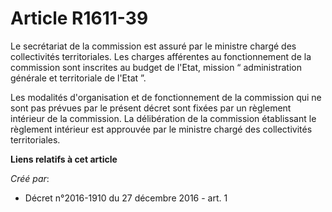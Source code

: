 # Article R1611-39

Le secrétariat de la commission est assuré par le ministre chargé des collectivités territoriales. Les charges afférentes au
fonctionnement de la commission sont inscrites au budget de l'Etat, mission “ administration générale et territoriale de
l'Etat ”.

Les modalités d'organisation et de fonctionnement de la commission qui ne sont pas prévues par le présent décret sont fixées
par un règlement intérieur de la commission. La délibération de la commission établissant le règlement intérieur est
approuvée par le ministre chargé des collectivités territoriales.

**Liens relatifs à cet article**

_Créé par_:

  - Décret n°2016-1910 du 27 décembre 2016 - art. 1
